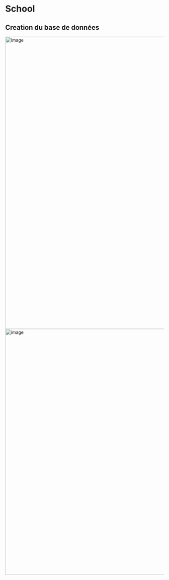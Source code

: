 # School
## Creation du base de données
<img width="927" alt="image" src="https://github.com/NassimaOuardine/School/assets/147509426/cfd2d110-beb6-48b2-a0c9-acec78c77ae7">
<img width="780" alt="image" src="https://github.com/NassimaOuardine/School/assets/147509426/9450378a-d630-46ca-8a05-b3621a542f9b">
